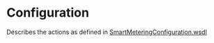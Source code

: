 <!--
SPDX-FileCopyrightText: Contributors to the Documentation project

SPDX-License-Identifier: Apache-2.0
-->

# Configuration

Describes the actions as defined in [SmartMeteringConfiguration.wsdl](https://github.com/OSGP/open-smart-grid-platform/blob/development/osgp/shared/osgp-ws-smartmetering/src/main/resources/SmartMeteringConfiguration.wsdl)

